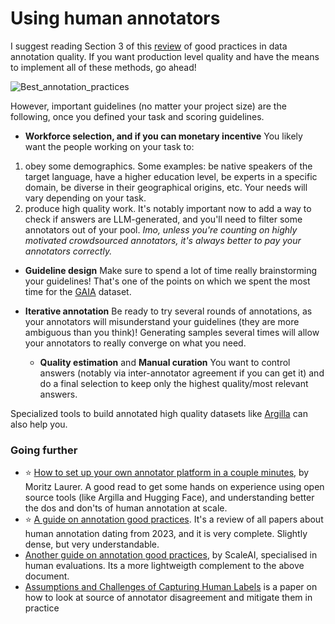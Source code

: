 # Using human annotators

I suggest reading Section 3 of this [review](https://aclanthology.org/2024.cl-3.1/) of good practices in data annotation quality. If you want production level quality and have the means to implement all of these methods, go ahead! 

  ![Best_annotation_practices](https://github.com/huggingface/evaluation-guidebook/blob/main/assets/best_annotation_practices.png?raw=true)

However, important guidelines (no matter your project size) are the following, once you defined your task and scoring guidelines.

- **Workforce selection, and if you can monetary incentive**
You likely want the people working on your task to:
1) obey some demographics. 
	Some examples: be native speakers of the target language, have a higher education level, be experts in a specific domain, be diverse in their geographical origins, etc. 
	 Your needs will vary depending on your task.
1) produce high quality work. 
	It's notably important now to add a way to check if answers are LLM-generated, and you'll need to filter some annotators out of your pool.
  *Imo, unless you're counting on highly motivated crowdsourced annotators, it's always better to pay your annotators correctly.*

- **Guideline design** 
Make sure to spend a lot of time really brainstorming your guidelines! That's one of the points on which we spent the most time for the [GAIA](https://huggingface.co/gaia-benchmark) dataset.

- **Iterative annotation** 
Be ready to try several rounds of annotations, as your annotators will misunderstand your guidelines (they are more ambiguous than you think)! Generating samples several times will allow your annotators to really converge on what you need.

  - **Quality estimation** and **Manual curation**
You want to control answers (notably via inter-annotator agreement if you can get it) and do a final selection to keep only the highest quality/most relevant answers.

Specialized tools to build annotated high quality datasets like [Argilla](https://argilla.io/) can also help you. 
### Going further
- ⭐ [How to set up your own annotator platform in a couple minutes](https://huggingface.co/learn/cookbook/enterprise_cookbook_argilla), by Moritz Laurer. A good read to get some hands on experience using open source tools (like Argilla and Hugging Face), and understanding better the dos and don'ts of human annotation at scale.
- ⭐ [A guide on annotation good practices](https://aclanthology.org/2024.cl-3.1/). It's a review of all papers about human annotation dating from 2023, and it is very complete. Slightly dense, but very understandable.
- [Another guide on annotation good practices](https://scale.com/guides/data-labeling-annotation-guide), by ScaleAI, specialised in human evaluations. Its a more lightweigth complement to the above document.
- [Assumptions and Challenges of Capturing Human Labels](https://aclanthology.org/2024.naacl-long.126/) is a paper on how to look at source of annotator disagreement and mitigate them in practice
